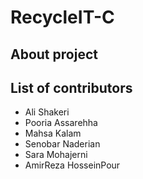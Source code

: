 # RecycleIT-C

## About project

## List of contributors
- Ali Shakeri
- Pooria Assarehha
- Mahsa Kalam
- Senobar Naderian
- Sara Mohajerni
- AmirReza HosseinPour
